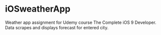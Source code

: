 # iOSweatherApp

Weather app assignment for Udemy course The Complete iOS 9 Developer.
Data scrapes and displays forecast for entered city. 
